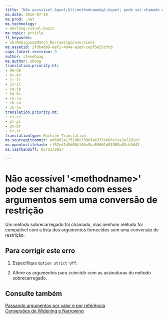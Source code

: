 ```yaml
---
title: "Não acessível &quot;&lt;methodname&gt;&quot; pode ser chamado com esses argumentos sem uma conversão de restrição | Documentos do Microsoft"
ms.date: 2015-07-20
ms.prod: .net
ms.technology:
- devlang-visual-basic
ms.topic: article
f1_keywords:
- vbrAmbiguousMatch_NarrowingConversion1
ms.assetid: 2fdbadb9-8ef1-404a-a2ed-ce5f5e55cfcb
caps.latest.revision: 9
author: stevehoag
ms.author: shoag
translation.priority.ht:
- de-de
- es-es
- fr-fr
- it-it
- ja-jp
- ko-kr
- ru-ru
- zh-cn
- zh-tw
translation.priority.mt:
- cs-cz
- pl-pl
- pt-br
- tr-tr
translationtype: Machine Translation
ms.sourcegitcommit: a06bd2a17f1d6c7308fa6337c866c1ca2e7281c0
ms.openlocfilehash: cf02ed1d9d004f64e9ba59661d83985a02cb9d43
ms.lasthandoff: 03/13/2017

---
```

# <a name="no-accessible-overloaded-39ltmethodnamegt39-can-be-called-with-these-arguments-without-a-narrowing-conversion"></a>Não acessível '&lt;methodname&gt;' pode ser chamado com esses argumentos sem uma conversão de restrição
Um método sobrecarregado foi chamado, mas nenhum método foi compatível com a lista dos argumentos fornecidos sem uma conversão de restrição.  
  
## <a name="to-correct-this-error"></a>Para corrigir este erro  
  
1.  Especifique `Option Strict Off`.  
  
2.  Altere os argumentos para coincidir com as assinaturas do método sobrecarregado.  
  
## <a name="see-also"></a>Consulte também  
 [Passando argumentos por valor e por referência](../../visual-basic/programming-guide/language-features/procedures/passing-arguments-by-value-and-by-reference.md)   
 [Conversões de Widening e Narrowing](../../visual-basic/programming-guide/language-features/data-types/widening-and-narrowing-conversions.md)
